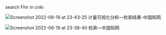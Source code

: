 search  Fhir  in cnki

![Screenshot 2022-06-19 at 23-43-25 计量可视化分析—检索结果-中国知网](https://user-images.githubusercontent.com/2363295/174489498-c89d69b8-304a-4b4f-9715-2adcfa3efd6b.png)


![Screenshot 2022-06-19 at 23-38-40 检索—中国知网](https://user-images.githubusercontent.com/2363295/174489497-56ca2d95-ba7c-4dfa-a6b5-4cbcb5f7aa5f.png)
